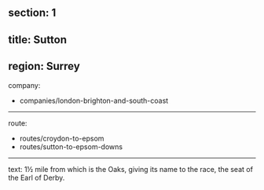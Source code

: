 section: 1
----
title: Sutton
----
region: Surrey
----
company:
- companies/london-brighton-and-south-coast
----
route:
- routes/croydon-to-epsom
- routes/sutton-to-epsom-downs
----
text: 1½ mile from which is the Oaks, giving its name to the race, the seat of the Earl of Derby.
